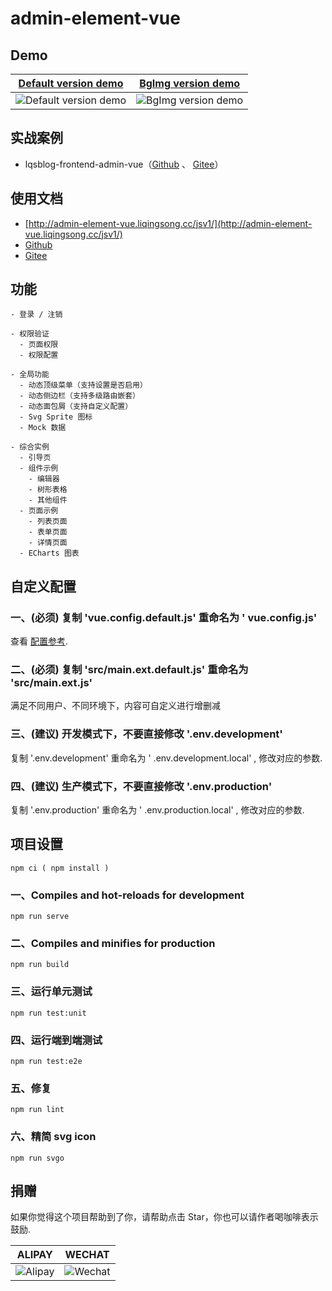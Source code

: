 # admin-element-vue

## Demo

**[Default version demo](http://jsv1-demo.admin-element-vue.liqingsong.cc/)**             |  **[BgImg version demo](http://bgimg-demo.admin-element-vue.liqingsong.cc/)**
:-------------------------:|:-------------------------:
![Default version demo](https://gitee.com/lqsong/public/raw/master/admin-element-vue/admin1.png)  |  ![BgImg version demo](https://gitee.com/lqsong/public/raw/master/admin-element-vue/admin2.png)

## 实战案例

- lqsblog-frontend-admin-vue（[Github](https://github.com/lqsong/lqsblog-frontend-admin-vue) 、 [Gitee](https://gitee.com/lqsong/lqsblog-frontend-admin-vue)）


## 使用文档

 - [http://admin-element-vue.liqingsong.cc/jsv1/](http://admin-element-vue.liqingsong.cc/jsv1/)
 - [Github](https://github.com/lqsong/admin-element-vue/tree/javascript.v1) 
 - [Gitee](https://gitee.com/lqsong/admin-element-vue/tree/javascript.v1)

## 功能

```
- 登录 / 注销

- 权限验证
  - 页面权限
  - 权限配置

- 全局功能
  - 动态顶级菜单（支持设置是否启用）
  - 动态侧边栏（支持多级路由嵌套）
  - 动态面包屑（支持自定义配置）
  - Svg Sprite 图标
  - Mock 数据

- 综合实例
  - 引导页
  - 组件示例
    - 编辑器
    - 树形表格
    - 其他组件
  - 页面示例
    - 列表页面
    - 表单页面
    - 详情页面
  - ECharts 图表
```


## 自定义配置

### 一、**(必须)** 复制 'vue.config.default.js' 重命名为 ' vue.config.js'
查看 [配置参考](https://cli.vuejs.org/config/).

### 二、**(必须)**  复制 'src/main.ext.default.js' 重命名为 'src/main.ext.js'
满足不同用户、不同环境下，内容可自定义进行增删减

### 三、**(建议)** 开发模式下，不要直接修改 '.env.development'
复制 '.env.development' 重命名为 ' .env.development.local' , 修改对应的参数.

### 四、**(建议)** 生产模式下，不要直接修改 '.env.production'
复制 '.env.production' 重命名为 ' .env.production.local' , 修改对应的参数.

## 项目设置
```
npm ci ( npm install )
```

### 一、Compiles and hot-reloads for development
```
npm run serve
```

### 二、Compiles and minifies for production
```
npm run build
```

### 三、运行单元测试
```
npm run test:unit
```

### 四、运行端到端测试
```
npm run test:e2e
```

### 五、修复
```
npm run lint
```

### 六、精简 svg icon
```
npm run svgo
```

## 捐赠

如果你觉得这个项目帮助到了你，请帮助点击 Star，你也可以请作者喝咖啡表示鼓励.

**ALIPAY**             |  **WECHAT**
:-------------------------:|:-------------------------:
![Alipay](https://gitee.com/lqsong/public/raw/master/common/Alipay.png)  |  ![Wechat](https://gitee.com/lqsong/public/raw/master/common/Wechat.png)

